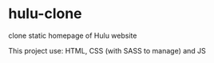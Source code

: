 # hulu-clone
clone static homepage of Hulu website

This project use:
HTML, CSS (with SASS to manage) and JS